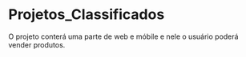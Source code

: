 # Projetos_Classificados
O projeto conterá uma parte de web e móbile e nele o usuário poderá vender produtos.
